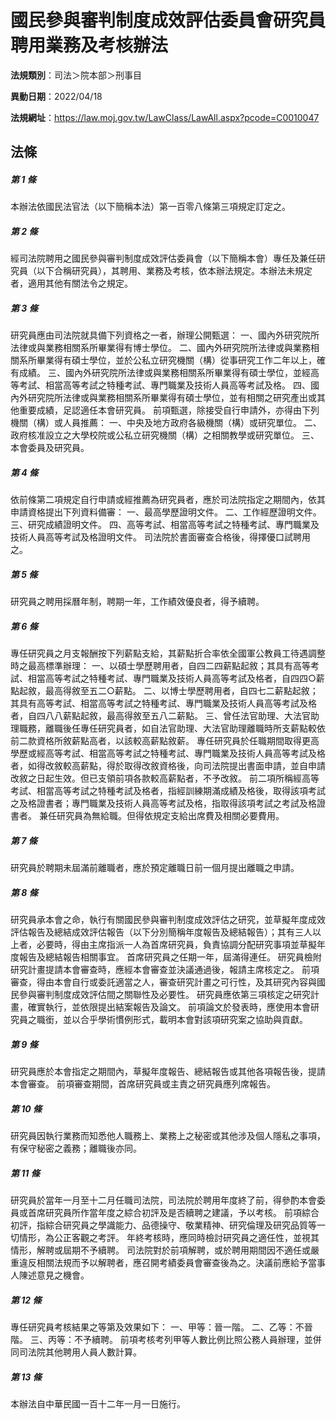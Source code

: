 # 國民參與審判制度成效評估委員會研究員聘用業務及考核辦法

**法規類別**：司法＞院本部＞刑事目

**異動日期**：2022/04/18  

**法規網址**：https://law.moj.gov.tw/LawClass/LawAll.aspx?pcode=C0010047





## 法條
##### 第 1 條
本辦法依國民法官法（以下簡稱本法）第一百零八條第三項規定訂定之。


##### 第 2 條
經司法院聘用之國民參與審判制度成效評估委員會（以下簡稱本會）專任及兼任研究員（以下合稱研究員），其聘用、業務及考核，依本辦法規定。本辦法未規定者，適用其他有關法令之規定。


##### 第 3 條
研究員應由司法院就具備下列資格之一者，辦理公開甄選：
一、國內外研究院所法律或與業務相關系所畢業得有博士學位。
二、國內外研究院所法律或與業務相關系所畢業得有碩士學位，並於公私立研究機關（構）從事研究工作二年以上，確有成績。
三、國內外研究院所法律或與業務相關系所畢業得有碩士學位，並經高等考試、相當高等考試之特種考試、專門職業及技術人員高等考試及格。
四、國內外研究院所法律或與業務相關系所畢業得有碩士學位，並有相關之研究產出或其他重要成績，足認適任本會研究員。
前項甄選，除接受自行申請外，亦得由下列機關（構）或人員推薦：
一、中央及地方政府各級機關（構）或研究單位。
二、政府核准設立之大學校院或公私立研究機關（構）之相關教學或研究單位。
三、本會委員及研究員。


##### 第 4 條
依前條第二項規定自行申請或經推薦為研究員者，應於司法院指定之期間內，依其申請資格提出下列資料備審：
一、最高學歷證明文件。
二、工作經歷證明文件。
三、研究成績證明文件。
四、高等考試、相當高等考試之特種考試、專門職業及技術人員高等考試及格證明文件。
司法院於書面審查合格後，得擇優口試聘用之。


##### 第 5 條
研究員之聘用採曆年制，聘期一年，工作績效優良者，得予續聘。


##### 第 6 條
專任研究員之月支報酬按下列薪點支給，其薪點折合率依全國軍公教員工待遇調整時之最高標準辦理：
一、以碩士學歷聘用者，自四二四薪點起敘；其具有高等考試、相當高等考試之特種考試、專門職業及技術人員高等考試及格者，自四四○薪點起敘，最高得敘至五二○薪點。
二、以博士學歷聘用者，自四七二薪點起敘；其具有高等考試、相當高等考試之特種考試、專門職業及技術人員高等考試及格者，自四八八薪點起敘，最高得敘至五八二薪點。
三、曾任法官助理、大法官助理職務，離職後任專任研究員者，如自法官助理、大法官助理離職時所支薪點較依前二款資格所敘薪點高者，以該較高薪點敘薪。
專任研究員於任職期間取得更高學歷或經高等考試、相當高等考試之特種考試、專門職業及技術人員高等考試及格者，如得改敘較高薪點，得於取得改敘資格後，向司法院提出書面申請，並自申請改敘之日起生效。但已支領前項各款較高薪點者，不予改敘。
前二項所稱經高等考試、相當高等考試之特種考試及格者，指經訓練期滿成績及格後，取得該項考試之及格證書者；專門職業及技術人員高等考試及格，指取得該項考試之考試及格證書者。
兼任研究員為無給職。但得依規定支給出席費及相關必要費用。


##### 第 7 條
研究員於聘期未屆滿前離職者，應於預定離職日前一個月提出離職之申請。


##### 第 8 條
研究員承本會之命，執行有關國民參與審判制度成效評估之研究，並草擬年度成效評估報告及總結成效評估報告（以下分別簡稱年度報告及總結報告）；其有三人以上者，必要時，得由主席指派一人為首席研究員，負責協調分配研究事項並草擬年度報告及總結報告相關事宜。
首席研究員之任期一年，屆滿得連任。
研究員檢附研究計畫提請本會審查時，應經本會審查並決議通過後，報請主席核定之。
前項審查，得由本會自行或委託適當之人，審查研究計畫之可行性，及其研究內容與國民參與審判制度成效評估間之關聯性及必要性。
研究員應依第三項核定之研究計畫，確實執行，並依限提出結案報告及論文。
前項論文於發表時，應使用本會研究員之職銜，並以合乎學術慣例形式，載明本會對該項研究案之協助與貢獻。


##### 第 9 條
研究員應於本會指定之期間內，草擬年度報告、總結報告或其他各項報告後，提請本會審查。
前項審查期間，首席研究員或主責之研究員應列席報告。


##### 第 10 條
研究員因執行業務而知悉他人職務上、業務上之秘密或其他涉及個人隱私之事項，有保守秘密之義務；離職後亦同。


##### 第 11 條
研究員於當年一月至十二月任職司法院，司法院於聘用年度終了前，得參酌本會委員或首席研究員所作當年度之綜合初評及是否續聘之建議，予以考核。
前項綜合初評，指綜合研究員之學識能力、品德操守、敬業精神、研究倫理及研究品質等一切情形，為公正客觀之考評。
年終考核時，應同時檢討研究員之適任性，並視其情形，解聘或屆期不予續聘。
司法院對於前項解聘，或於聘用期間因不適任或嚴重違反相關法規而予以解聘者，應召開考績委員會審查後為之。決議前應給予當事人陳述意見之機會。


##### 第 12 條
專任研究員考核結果之等第及效果如下：
一、甲等：晉一階。
二、乙等：不晉階。
三、丙等：不予續聘。
前項考核考列甲等人數比例比照公務人員辦理，並併同司法院其他聘用人員人數計算。


##### 第 13 條
本辦法自中華民國一百十二年一月一日施行。



